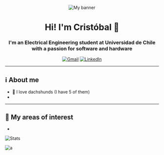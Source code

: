 <p align="center">
    <!-- https://www.pinterest.cl/pin/856035841641281772/ -->
    <img src="https://user-images.githubusercontent.com/58194113/145742223-fdf9dd40-9db5-4899-8472-7face0578f98.gif" alt="My banner">
</p>

<!-- ![My banner](https://user-images.githubusercontent.com/58194113/145742223-fdf9dd40-9db5-4899-8472-7face0578f98.gif) -->

# <center> Hi! I'm Cristóbal :vulcan_salute:
### <center> I'm an Electrical Engineering student at Universidad de Chile with a passion for software and hardware

<center>

[![Gmail](https://img.shields.io/badge/Mail-D14836?style=for-the-badge&logo=gmail&logoColor=white)](mailto:callendes.molina@gmail.com)
[![LinkedIn](https://img.shields.io/badge/LinkedIn-0077B5?style=for-the-badge&logo=linkedin&logoColor=white)](https://www.linkedin.com/in/cristobal-allendes-molina/)

</center>

---
## :information_source: About me
- :dog: I love dachshunds (I have 5 of them) 
- 

---
## :telescope: My areas of interest
- 

![Stats](https://github-readme-stats.vercel.app/api/top-langs/?username=No-tengo-nombre&layout=compact&text_color=718096&bg_color=ffffff00&hide_title=false&include_all_commits=true&count_private=true&hide_border=true&hide=roff&&langs_count=10)

![a](https://github-readme-stats.vercel.app/api?username=No-tengo-nombre&layout=compact&text_color=718096&bg_color=ffffff00&hide_title=false&include_all_commits=true&count_private=true&hide_border=true&hide=roff&&langs_count=10)

<!--
**No-tengo-nombre/No-tengo-nombre** is a ✨ _special_ ✨ repository because its `README.md` (this file) appears on your GitHub profile.

Here are some ideas to get you started:

- 🔭 I’m currently working on ...
- 🌱 I’m currently learning ...
- 👯 I’m looking to collaborate on ...
- 🤔 I’m looking for help with ...
- 💬 Ask me about ...
- 📫 How to reach me: ...
- 😄 Pronouns: ...
- ⚡ Fun fact: ...
-->
